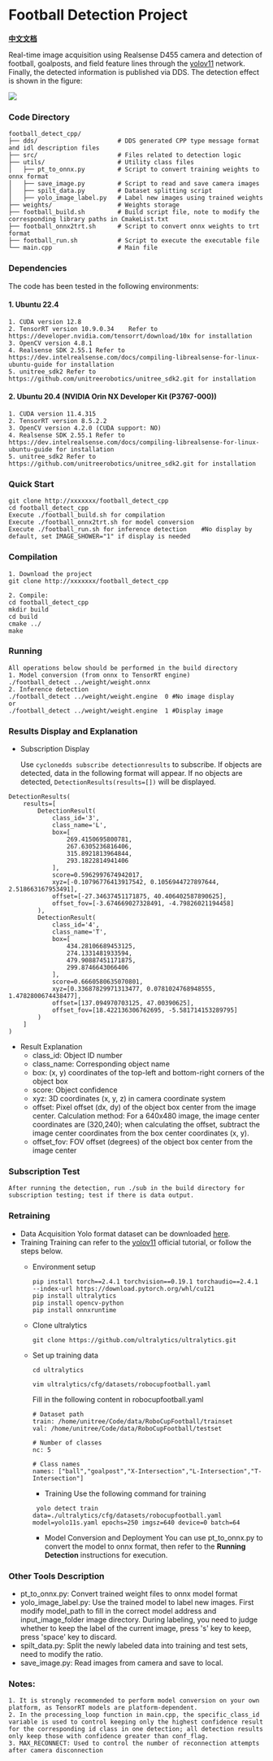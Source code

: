 # Football Detection Project

[**中文文档**](README_ZH.md)

Real-time image acquisition using Realsense D455 camera and detection of football, goalposts, and field feature lines through the [yolov11](https://docs.ultralytics.com/zh/models/yolo11/) network. 
Finally, the detected information is published via DDS. The detection effect is shown in the figure:


![](https://doc-cdn.unitree.com/static/2025/1/7/1bc97fcafb384421b8179c17e4f047db_640x480.png)

### Code Directory

```
football_detect_cpp/
├── dds/                      # DDS generated CPP type message format and idl description files
├── src/                      # Files related to detection logic
├── utils/                    # Utility class files
│   ├── pt_to_onnx.py         # Script to convert training weights to onnx format
│   ├── save_image.py         # Script to read and save camera images
│   ├── spilt_data.py         # Dataset splitting script
│   ├── yolo_image_label.py   # Label new images using trained weights
├── weights/                  # Weights storage
├── football_build.sh         # Build script file, note to modify the corresponding library paths in CmakeList.txt
├── football_onnx2trt.sh      # Script to convert onnx weights to trt format
├── football_run.sh           # Script to execute the executable file
└── main.cpp                  # Main file
```

### Dependencies
The code has been tested in the following environments:

#### 1. Ubuntu 22.4
    1. CUDA version 12.8
    2. TensorRT version 10.9.0.34    Refer to https://developer.nvidia.com/tensorrt/download/10x for installation
    3. OpenCV version 4.8.1
    4. Realsense SDK 2.55.1 Refer to https://dev.intelrealsense.com/docs/compiling-librealsense-for-linux-ubuntu-guide for installation
    5. unitree_sdk2 Refer to https://github.com/unitreerobotics/unitree_sdk2.git for installation

#### 2. Ubuntu 20.4 (NVIDIA Orin NX Developer Kit (P3767-000))
    1. CUDA version 11.4.315
    2. TensorRT version 8.5.2.2
    3. OpenCV version 4.2.0 (CUDA support: NO)
    4. Realsense SDK 2.55.1 Refer to https://dev.intelrealsense.com/docs/compiling-librealsense-for-linux-ubuntu-guide for installation
    5. unitree_sdk2 Refer to https://github.com/unitreerobotics/unitree_sdk2.git for installation

### Quick Start
    git clone http://xxxxxxx/football_detect_cpp
    cd football_detect_cpp
    Execute ./football_build.sh for compilation
    Execute ./football_onnx2trt.sh for model conversion
    Execute ./football_run.sh for inference detection    #No display by default, set IMAGE_SHOWER="1" if display is needed

### Compilation
    1. Download the project
    git clone http://xxxxxxx/football_detect_cpp

    2. Compile:
    cd football_detect_cpp
    mkdir build
    cd build
    cmake ../
    make

### Running
    All operations below should be performed in the build directory
    1. Model conversion (from onnx to TensorRT engine)
    ./football_detect ../weight/weight.onnx 
    2. Inference detection
    ./football_detect ../weight/weight.engine  0 #No image display
    or
    ./football_detect ../weight/weight.engine  1 #Display image

### Results Display and Explanation
- Subscription Display

    Use ```cyclonedds subscribe detectionresults``` to subscribe. If objects are detected, data in the following format will appear. If no objects are detected, ```DetectionResults(results=[])``` will be displayed.

```
DetectionResults(
    results=[
        DetectionResult(
            class_id='3',
            class_name='L',
            box=[
                269.4150695800781,
                267.6305236816406,
                315.8921813964844,
                293.1822814941406
            ],
            score=0.5962997674942017,
            xyz=[-0.10796776413917542, 0.1056944727897644, 2.518663167953491],
            offset=[-27.34637451171875, 40.406402587890625],
            offset_fov=[-3.674669027328491, -4.79826021194458]
        ),
        DetectionResult(
            class_id='4',
            class_name='T',
            box=[
                434.28106689453125,
                274.1331481933594,
                479.90887451171875,
                299.8746643066406
            ],
            score=0.6660580635070801,
            xyz=[0.33687829971313477, 0.0781024768948555, 1.4782800674438477],
            offset=[137.094970703125, 47.00390625],
            offset_fov=[18.422136306762695, -5.581714153289795]
        )
    ]
)
```

- Result Explanation
    - class_id: Object ID number
    - class_name: Corresponding object name
    - box: (x, y) coordinates of the top-left and bottom-right corners of the object box
    - score: Object confidence
    - xyz: 3D coordinates (x, y, z) in camera coordinate system
    - offset: Pixel offset (dx, dy) of the object box center from the image center. Calculation method: For a 640x480 image, the image center coordinates are (320,240); when calculating the offset, subtract the image center coordinates from the box center coordinates (x, y).
    - offset_fov: FOV offset (degrees) of the object box center from the image center

### Subscription Test
    After running the detection, run ./sub in the build directory for subscription testing; test if there is data output.

### Retraining
- Data Acquisition
Yolo format dataset can be downloaded [here](https://huggingface.co/datasets/unitreerobotics/RoboCupFootball_Dataset).
- Training
Training can refer to the [yolov11](https://docs.ultralytics.com/zh/modes/train/#introduction) official tutorial, or follow the steps below.
    - Environment setup
        ```
        pip install torch==2.4.1 torchvision==0.19.1 torchaudio==2.4.1 --index-url https://download.pytorch.org/whl/cu121
        pip install ultralytics
        pip install opencv-python
        pip install onnxruntime
        ```
    - Clone ultralytics
      ```
      git clone https://github.com/ultralytics/ultralytics.git
      ```
    - Set up training data
      ```
      cd ultralytics

      vim ultralytics/cfg/datasets/robocupfootball.yaml 
      
      ```
      Fill in the following content in robocupfootball.yaml

      ```
      # Dataset path
      train: /home/unitree/Code/data/RoboCupFootball/trainset
      val: /home/unitree/Code/data/RoboCupFootball/testset
      
      # Number of classes
      nc: 5     
      
      # Class names
      names: ["ball","goalpost","X-Intersection","L-Intersection","T-Intersection"]
      
      ```
      - Training
      Use the following command for training
      ```
       yolo detect train data=./ultralytics/cfg/datasets/robocupfootball.yaml model=yolo11s.yaml epochs=250 imgsz=640 device=0 batch=64
      
      ```
      - Model Conversion and Deployment
        You can use pt_to_onnx.py to convert the model to onnx format, then refer to the **Running Detection** instructions for execution.

### Other Tools Description
- pt_to_onnx.py: Convert trained weight files to onnx model format
- yolo_image_label.py: Use the trained model to label new images. First modify model_path to fill in the correct model address and input_image_folder image directory. During labeling, you need to judge whether to keep the label of the current image, press 's' key to keep, press 'space' key to discard.
- spilt_data.py: Split the newly labeled data into training and test sets, need to modify the ratio.
- save_image.py: Read images from camera and save to local.

### Notes:
    1. It is strongly recommended to perform model conversion on your own platform, as TensorRT models are platform-dependent.
    2. In the processing_loop function in main.cpp, the specific_class_id variable is used to control keeping only the highest confidence result for the corresponding id class in one detection; all detection results only keep those with confidence greater than conf_flag.
    3. MAX_RECONNECT: Used to control the number of reconnection attempts after camera disconnection